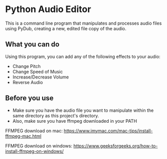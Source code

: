 # Python Audio Editor
This is a command line program that manipulates and processes audio files using PyDub, creating a new, edited file copy of the audio.



## What you can do
Using this program, you can add any of the following effects to your audio:
 - Change Pitch
 - Change Speed of Music
 - Increase/Decrease Volume
 - Reverse Audio


## Before you use
- Make sure you have the audio file you want to manipulate within the same directory as this project's directory.
- Also, make sure you have ffmpeg downloaded in your PATH 

FFMPEG download on mac: https://www.imymac.com/mac-tips/install-ffmpeg-mac.html

FFMPEG download on windows: https://www.geeksforgeeks.org/how-to-install-ffmpeg-on-windows/
